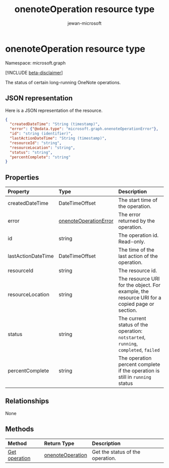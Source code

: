﻿---
title: "onenoteOperation resource type"
description: "The status of certain long-running OneNote operations."
author: "jewan-microsoft"
localization_priority: Normal
ms.prod: "onenote"
doc_type: resourcePageType
---

# onenoteOperation resource type

Namespace: microsoft.graph

[!INCLUDE [beta-disclaimer](../../includes/beta-disclaimer.md)]

The status of certain long-running OneNote operations.

## JSON representation

Here is a JSON representation of the resource.

<!-- {
  "blockType": "resource",
  "optionalProperties": [

  ],
  "@odata.type": "microsoft.graph.onenoteOperation"
}-->

```json
{
  "createdDateTime": "String (timestamp)",
  "error": {"@odata.type": "microsoft.graph.onenoteOperationError"},
  "id": "string (identifier)",
  "lastActionDateTime": "String (timestamp)",
  "resourceId": "string",
  "resourceLocation": "string",
  "status": "string",
  "percentComplete": "string"
}

```

## Properties

| Property           | Type                                              | Description                                                                                  |
| :----------------- | :------------------------------------------------ | :------------------------------------------------------------------------------------------- |
| createdDateTime    | DateTimeOffset                                    | The start time of the operation.                                                             |
| error              | [onenoteOperationError](onenoteoperationerror.md) | The error returned by the operation.                                                         |
| id                 | string                                            | The operation id. Read-only.                                                                 |
| lastActionDateTime | DateTimeOffset                                    | The time of the last action of the operation.                                                |
| resourceId         | string                                            | The resource id.                                                                             |
| resourceLocation   | string                                            | The resource URI for the object. For example, the resource URI for a copied page or section. |
| status             | string                                            | The current status of the operation: `notstarted`, `running`, `completed`, `failed`          |
| percentComplete    | string                                            | The operation percent complete if the operation is still in `running` status                 |

## Relationships

None

## Methods

| Method                                          | Return Type                             | Description                      |
| :---------------------------------------------- | :-------------------------------------- | :------------------------------- |
| [Get operation](../api/onenoteoperation-get.md) | [onenoteOperation](onenoteoperation.md) | Get the status of the operation. |

<!-- uuid: 8fcb5dbc-d5aa-4681-8e31-b001d5168d79
2015-10-25 14:57:30 UTC -->

<!--
{
  "type": "#page.annotation",
  "description": "onenoteOperation resource",
  "keywords": "",
  "section": "documentation",
  "tocPath": "",
  "suppressions": []
}
-->
